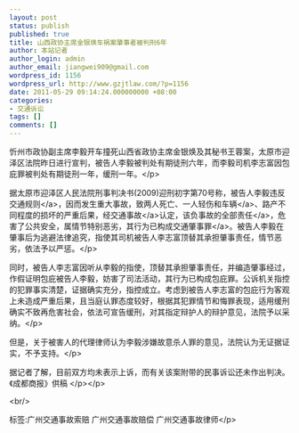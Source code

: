 ```yaml
---
layout: post
status: publish
published: true
title: 山西政协主席金银焕车祸案肇事者被判刑6年
author: 本站记者
author_login: admin
author_email: jiangwei909@gmail.com
wordpress_id: 1156
wordpress_url: http://www.gzjtlaw.com/?p=1156
date: 2011-05-29 09:14:24.000000000 +08:00
categories:
- 交通诉讼
tags: []
comments: []
---
```

<p><p>忻州市政协副主席李毅开车撞死山西省政协主席金银焕及其秘书王蓉案，太原市迎泽区法院昨日进行宣判，被告人李毅被判处有期徒刑六年，而李毅司机李志富因包庇罪被判处有期徒刑一年，缓刑一年。<&#47;p><p>据太原市迎泽区人民法院刑事判决书(2009)迎刑初字第70号称，被告人李毅违反<a>交通规则<&#47;a>，因而发生重大事故，致两人死亡、一人轻伤和<a>车辆<&#47;a>、路产不同程度的损坏的严重后果，经<a>交通事故<&#47;a>认定，该负事故的<a>全部责任<&#47;a>，危害了公共安全，属情节特别恶劣，其行为已构成<a>交通肇事罪<&#47;a>。被告人李毅在肇事后为逃避法律追究，指使其司机被告人李志富顶替其承担肇事责任，情节恶劣，依法予以严惩。<&#47;p><p>同时，被告人李志富因听从李毅的指使，顶替其承担肇事责任，并编造肇事经过，作假证明包庇被告人李毅，妨害了司法活动，其行为已构成包庇罪。公诉机关指控的犯罪事实清楚，证据确实充分，指控成立。考虑到被告人李志富的包庇行为客观上未造成严重后果，且当庭认罪态度较好，根据其犯罪情节和悔罪表现，适用缓刑确实不致再危害社会，依法可宣告缓刑，对其指定辩护人的辩护意见，法院予以采纳。<&#47;p><p>但是，关于被害人的代理律师认为李毅涉嫌故意杀人罪的意见，法院认为无证据证实，不予支持。<&#47;p><p>据记者了解，目前双方均未表示上诉，而有关该案附带的民事诉讼还未作出判决。《成都商报》供稿 <&#47;p><&#47;p><br&#47;><p>标签:广州交通事故索赔 广州交通事故赔偿 广州交通事故律师<&#47;p>
